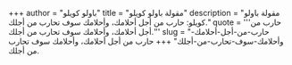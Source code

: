 +++
author = "باولو كويلو"
title = "مقولة باولو كويلو"
description = "مقولة باولو كويلو: حارب من أجل أحلامك، وأحلامك سوف تحارب من أجلك."
quote = '''حارب من أجل أحلامك، وأحلامك سوف تحارب من أجلك.'''
slug = "حارب-من-أجل-أحلامك-وأحلامك-سوف-تحارب-من-أجلك"
+++
حارب من أجل أحلامك، وأحلامك سوف تحارب من أجلك.
